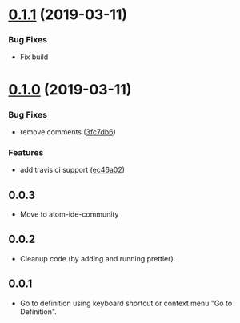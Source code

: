 # [0.1.1](https://github.com/atom-ide-community/atom-ide-definitions/compare/v0.1.0...v0.1.1) (2019-03-11)

### Bug Fixes

* Fix build

# [0.1.0](https://github.com/atom-ide-community/atom-ide-definitions/compare/v0.0.3...v0.1.0) (2019-03-11)


### Bug Fixes

* remove comments ([3fc7db6](https://github.com/atom-ide-community/atom-ide-definitions/commit/3fc7db6))


### Features

* add travis ci support ([ec46a02](https://github.com/atom-ide-community/atom-ide-definitions/commit/ec46a02))

## 0.0.3

- Move to atom-ide-community

## 0.0.2

- Cleanup code (by adding and running prettier).

## 0.0.1

- Go to definition using keyboard shortcut or context menu "Go to Definition".
